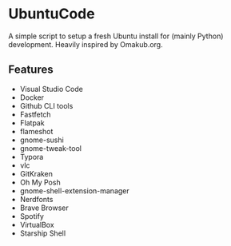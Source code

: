 # UbuntuCode

A simple script to setup a fresh Ubuntu install for (mainly Python) development.
Heavily inspired by Omakub.org.

## Features
- Visual Studio Code
- Docker 
- Github CLI tools
- Fastfetch
- Flatpak
- flameshot
- gnome-sushi
- gnome-tweak-tool
- Typora
- vlc
- GitKraken
- Oh My Posh
- gnome-shell-extension-manager
- Nerdfonts
- Brave Browser
- Spotify
- VirtualBox
- Starship Shell

